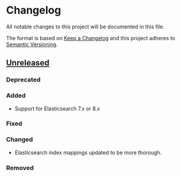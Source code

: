# Changelog

All notable changes to this project will be documented in this file.

The format is based on [Keep a Changelog](http://keepachangelog.com/en/1.0.0/)
and this project adheres to [Semantic Versioning](http://semver.org/spec/v2.0.0.html).

## [Unreleased]

### Deprecated

### Added

- Support for Elasticsearch 7.x or 8.x

### Fixed

### Changed

- Elasticsearch index mappings updated to be more thorough.

### Removed


[Unreleased]: <https://github.com/stac-utils/stac-fastapi-elasticsearch/tree/main>
